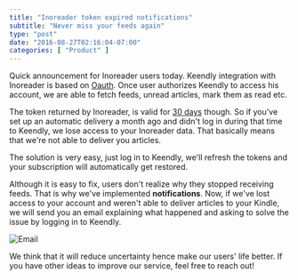 ```yaml
---
title: "Inoreader token expired notifications"
subtitle: "Never miss your feeds again"
type: "post"
date: "2016-08-27T02:16:04-07:00"
categories: [ "Product" ]
---
```


Quick announcement for Inoreader users today.
Keendly integration with Inoreader is based on [Oauth](https://www.inoreader.com/developers/oauth).
Once user authorizes Keendly to access his account, we are able to fetch feeds, unread articles, mark them as read etc.

The token returned by Inoreader, is valid for [30 days](https://www.inoreader.com/developers/oauth#comment-2708071395) though. So if you've set up an automatic delivery a month ago and didn't log in during that time to Keendly, we lose access to your Inoreader data. That basically means that we're not able to deliver you articles.

The solution is very easy, just log in to Keendly, we'll refresh the tokens and your subscription will automatically get restored.

Although it is easy to fix, users don't realize why they stopped receiving feeds. That is why we've implemented **notifications**.
Now, if we've lost access to your account and weren't able to deliver articles to your Kindle, we will send you an email explaining what happened and asking to solve the issue by logging in to Keendly.

![Email](/img/inoreader-token-expiration/email.png)

We think that it will reduce uncertainty hence make our users' life better. If you have other ideas to improve our service, feel free to reach out!
